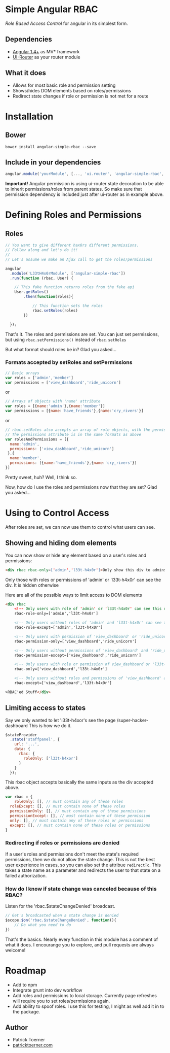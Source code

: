 # Simple Angular RBAC
*Role Based Access Control* for angular in its simplest form.

## Dependencies
- [Angular 1.4+](https://github.com/angular/angular) as MV* framework
- [UI-Router](https://github.com/angular-ui/ui-router) as your router module

## What it does
- Allows for most basic role and permission setting
- Shows/hides DOM elements based on roles/permissions
- Redirect state changes if role or permission is not met for a route

# Installation
## Bower
```
bower install angular-simple-rbac --save
```
## Include in your dependencies
```javascript
angular.module('yourModule', [..., 'ui.router', 'angular-simple-rbac',  ...]);
```
**Important!** Angular permission is using ui-router state decoration to be able to inherit permissions/roles from parent states. So make sure that permission dependency is included just after ui-router as in example above.

# Defining Roles and Permissions
## Roles
```javascript
// You want to give different hax0rs different permissions.
// Follow along and let's do it!
//
// Let's assume we make an Ajax call to get the roles/permissions

angular
  .module('L33tH4x0rModule', ['angular-simple-rbac'])
  .run(function (rbac, User) {

  	// This fake function returns roles from the fake api
  	User.getRoles()
  		.then(function(roles){

  			// This function sets the roles
  			rbac.setRoles(roles)
  		})

  });
```
That's it. The roles and permissions are set. You can just set permissions, but using `rbac.setPermissions()` instead of `rbac.setRoles`

But what format should roles be in? Glad you asked...

### Formats accepted by setRoles and setPermissions
```javascript
// Basic arrays
var roles = ['admin','member']
var permissions = ['view_dashboard','ride_unicorn']
```
or
```javascript
// Arrays of objects with 'name' attribute
var roles = [{name:'admin'},{name:'member'}]
var permissions = [{name:'have_friends'},{name:'cry_rivers'}]
```
or 
```javascript
// rbac.setRoles also accepts an array of role objects, with the permissions attribute.
// The permissions attribute is in the same formats as above
var rolesAndPermissions = [{
  name:'admin', 
  permissions: ['view_dashboard','ride_unicorn']
 },{
  name:'member',
  permissions: [{name:'have_friends'},{name:'cry_rivers'}]
}]
```
Pretty sweet, huh? Well, I think so.

Now, how do I use the roles and permissions now that they are set? Glad you asked...

# Using to Control Access
After roles are set, we can now use them to control what users can see.

## Showing and hiding dom elements
You can now show or hide any element based on a user's roles and permissions:
```html
<div rbac rbac-only=['admin','l33t-h4x0r']>Only show this div to admins and the best hackers in the world</div>
```
Only those with roles or permissions of 'admin' or 'l33t-h4x0r' can see the div. It is hidden otherwise

Here are all of the possible ways to limit access to DOM elements
```html
<div rbac
 	<!-- Only users with role of 'admin' or 'l33t-h4x0r' can see this div -->
	rbac-role-only=['admin','l33t-h4x0r']

	<!-- Only users without roles of 'admin' and 'l33t-h4x0r' can see this div -->
	rbac-role-except=['admin','l33t-h4x0r']

	<!-- Only users with permission of 'view_dashboard' or 'ride_unicorn' can see this div -->
	rbac-permission-only=['view_dashboard','ride_unicorn']

	<!-- Only users without permissions of 'view_dashboard' and 'ride_unicorn' can see this div -->
	rbac-permission-except=['view_dashboard','ride_unicorn']

	<!-- Only users with role or permission of view_dashboard or 'l33t-h4x0r' can see this div -->
	rbac-only=['view_dashboard','l33t-h4x0r']

	<!-- Only users without roles and permissions of 'view_dashboard' and 'l33t-h4x0r' can see this div -->
	rbac-except=['view_dashboard','l33t-h4x0r']

>RBAC'ed Stuff</div>
```

## Limiting access to states
Say we only wanted to let 'l33t-h4xor's see the page /super-hacker-dashboard
This is how we do it.
```javascript
$stateProvider
  .state('staffpanel', {
    url: '...',
    data: {
      rbac: {
        roleOnly: ['l33t-h4xor']
      }
    }
  });
```
This rbac object accepts basically the same inputs as the div accepted above.
```javascript
var rbac = {
	roleOnly: [], // must contain any of these roles
  roleExcept: [], // must contain none of these roles
  permissionOnly: [], // must contain any of these permissions
  permissionExcept: [], // must contain none of these permission
  only: [], // must contain any of these roles or permissions
  except: [], // must contain none of these roles or permissions
}
```
### Redirecting if roles or permissions are denied
If a user's roles and permissions don't meet the state's required permissions, then we do not allow the state change. This is not the best user experience in cases, so you can also set the attribue `redirectTo`. This takes a state name as a parameter and redirects the user to that state on a failed authorization.

### How do I know if state change was canceled because of this RBAC?
Listen for the 'rbac.$stateChangeDenied' broadcast.
```javascript
// Get's broadcasted when a state change is denied
$scope.$on('rbac.$stateChangeDenied', function(){
	// Do what you need to do
})
```

That's the basics. Nearly every function in this module has a comment of what it does. I encourange you to explore, and pull requests are always welcome!

# Roadmap
- Add to npm
- Integrate grunt into dev workflow
- Add roles and permissions to local storage. Currently page refreshes will require you to set roles/permissions again.
- Add ability to spoof roles. I use this for testing, I might as well add it in to the package.

## Author
- Patrick Toerner
- [patricktoerner.com](http://patricktoerner.com)